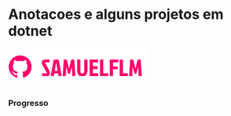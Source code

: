 # Anotacoes e alguns projetos em dotnet

<!---Esses são exemplos. Veja https:/shields.io para outras pessoas ou para personalizar este conjunto de escudos. Você pode querer incluir dependências, status do projeto e informações de licença aqui--->

<img src="Doc/img/logo.png" alt="logo_samuelflm">


### Progresso


